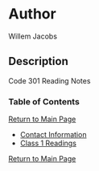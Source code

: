 # Author

Willem Jacobs

## Description

Code 301 Reading Notes

### Table of Contents

[Return to Main Page](../README.md)

- [Contact Information](../contact.md)
- [Class 1 Readings](class-01.md)

[Return to Main Page](../README.md)
